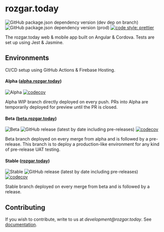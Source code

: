 # rozgar.today

![GitHub package.json dependency version (dev dep on branch)](https://img.shields.io/github/package-json/dependency-version/yashanand1910/rozgar.today/dev/typescript) ![GitHub package.json dependency version (prod)](https://img.shields.io/github/package-json/dependency-version/yashanand1910/rozgar.today/@angular/core?label=%40angular%2Fcore) [![code style: prettier](https://img.shields.io/badge/code_style-prettier-ff69b4.svg)](https://github.com/prettier/prettier)

The rozgar.today web & mobile app built on Angular & Cordova. Tests are set up using Jest & Jasmine.

## Environments

CI/CD setup using GitHub Actions & Firebase Hosting.

#### Alpha ([alpha.rozgar.today](https://alpha.rozgar.today))

![Alpha](https://github.com/yashanand1910/rozgar.today/workflows/Alpha/badge.svg?branch=alpha) [![codecov](https://codecov.io/gh/yashanand1910/rozgar.today/branch/alpha/graph/badge.svg)](https://codecov.io/gh/yashanand1910/rozgar.today)

Alpha WIP branch directly deployed on every push. PRs into Alpha are temporarily deployed for preview until the PR is closed.

#### Beta ([beta.rozgar.today](https://beta.rozgar.today))

![Beta](https://github.com/yashanand1910/rozgar.today/workflows/Beta/badge.svg?branch=beta) ![GitHub release (latest by date including pre-releases)](https://img.shields.io/github/v/release/yashanand1910/rozgar.today?color=blue&include_prereleases) [![codecov](https://codecov.io/gh/yashanand1910/rozgar.today/branch/beta/graph/badge.svg)](https://codecov.io/gh/yashanand1910/rozgar.today)

Beta branch deployed on every merge from alpha and is followed by a pre-release. This branch is to deploy a production-like environment for any kind of pre-release UAT testing.

#### Stable ([rozgar.today](https://rozgar.today))

![Stable](https://github.com/yashanand1910/rozgar.today/workflows/Stable/badge.svg?branch=stable) ![GitHub release (latest by date including pre-releases)](https://img.shields.io/github/v/release/yashanand1910/rozgar.today?color=blue) [![codecov](https://codecov.io/gh/yashanand1910/rozgar.today/branch/stable/graph/badge.svg)](https://codecov.io/gh/yashanand1910/rozgar.today)

Stable branch deployed on every merge from beta and is followed by a release.

## Contributing

If you wish to contribute, write to us at _development@rozgar.today_. See [documentation](https://github.com/yashanand1910/rozgar.today/blob/alpha/docs).
